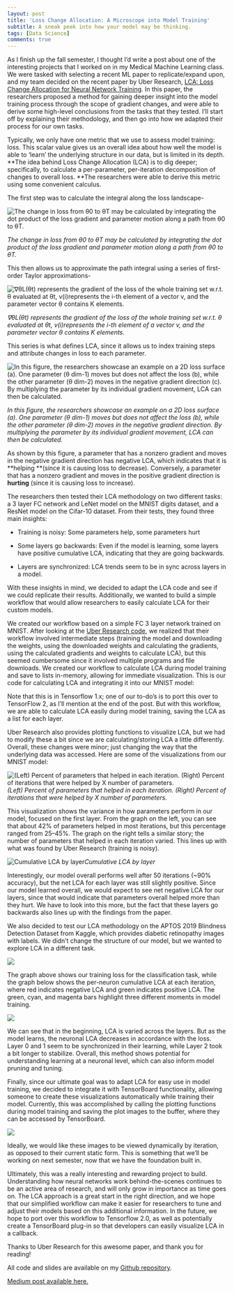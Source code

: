 ```yaml
---
layout: post
title: 'Loss Change Allocation: A Microscope into Model Training'
subtitle: A sneak peek into how your model may be thinking.
tags: [Data Science]
comments: true
---
```



As I finish up the fall semester, I thought I’d write a post about one of the interesting projects that I worked on in my Medical Machine Learning class. We were tasked with selecting a recent ML paper to replicate/expand upon, and my team decided on the recent paper by Uber Research, [LCA: Loss Change Allocation for Neural Network Training](https://arxiv.org/pdf/1909.01440.pdf). In this paper, the researchers proposed a method for gaining deeper insight into the model training process through the scope of gradient changes, and were able to derive some high-level conclusions from the tasks that they tested. I’ll start off by explaining their methodology, and then go into how we adapted their process for our own tasks.

Typically, we only have one metric that we use to assess model training: loss. This scalar value gives us an overall idea about how well the model is able to ‘learn’ the underlying structure in our data, but is limited in its depth. **The idea behind Loss Change Allocation (LCA) is to dig deeper; specifically, to calculate a per-parameter, per-iteration decomposition of changes to overall loss. **The researchers were able to derive this metric using some convenient calculus.

The first step was to calculate the integral along the loss landscape-

![The change in loss from θ0 to θT may be calculated by integrating the dot product of the loss gradient and parameter motion along a path from θ0 to θT.](https://cdn-images-1.medium.com/max/2000/1*R1ABzKpybRPJe7CteDB2tg.png)

*The change in loss from θ0 to θT may be calculated by integrating the dot product of the loss gradient and parameter motion along a path from θ0 to θT.*

This then allows us to approximate the path integral using a series of first-order Taylor approximations-

![∇θL(θt) represents the gradient of the loss of the whole training set w.r.t. θ evaluated at θt, v(i)represents the i-th element of a vector v, and the parameter vector θ contains K elements.](https://cdn-images-1.medium.com/max/2332/1*JgshQMyigg_TLOKYVEkOpw.png)

*∇θL(θt) represents the gradient of the loss of the whole training set w.r.t. θ evaluated at θt, v(i)represents the i-th element of a vector v, and the parameter vector θ contains K elements.*

This series is what defines LCA, since it allows us to index training steps and attribute changes in loss to each parameter.

![In this figure, the researchers showcase an example on a 2D loss surface (a). One parameter (θ dim-1) moves but does not affect the loss (b), while the other parameter (θ dim-2) moves in the negative gradient direction (c). By multiplying the parameter by its individual gradient movement, LCA can then be calculated.](https://cdn-images-1.medium.com/max/3524/1*yH5L2qVOphAH9SVqnVGe6w.png)

*In this figure, the researchers showcase an example on a 2D loss surface (a). One parameter (θ dim-1) moves but does not affect the loss (b), while the other parameter (θ dim-2) moves in the negative gradient direction. By multiplying the parameter by its individual gradient movement, LCA can then be calculated.*

As shown by this figure, a parameter that has a nonzero gradient and moves in the negative gradient direction has negative LCA, which indicates that it is **helping **(since it is causing loss to decrease). Conversely, a parameter that has a nonzero gradient and moves in the positive gradient direction is **hurting** (since it is causing loss to increase).

The researchers then tested their LCA methodology on two different tasks: a 3 layer FC network and LeNet model on the MNIST digits dataset, and a ResNet model on the Cifar-10 dataset. From their tests, they found three main insights:

* Training is noisy: Some parameters help, some parameters hurt

* Some layers go backwards: Even if the model is learning, some layers have positive cumulative LCA, indicating that they are going backwards.

* Layers are synchronized: LCA trends seem to be in sync across layers in a model.

With these insights in mind, we decided to adapt the LCA code and see if we could replicate their results. Additionally, we wanted to build a simple workflow that would allow researchers to easily calculate LCA for their custom models.

We created our workflow based on a simple FC 3 layer network trained on MNIST. After looking at the [Uber Research code](https://github.com/uber-research/loss-change-allocation), we realized that their workflow involved intermediate steps (training the model and downloading the weights, using the downloaded weights and calculating the gradients, using the calculated gradients and weights to calculate LCA), but this seemed cumbersome since it involved multiple programs and file downloads. We created our workflow to calculate LCA during model training and save to lists in-memory, allowing for immediate visualization. This is our code for calculating LCA and integrating it into our MNIST model:

<script src="https://gist.github.com/vkumaresan/0e7e04817c864c92bab36ab086f2557c.js"></script>

Note that this is in Tensorflow 1.x; one of our to-do’s is to port this over to TensorFlow 2, as I’ll mention at the end of the post. But with this workflow, we are able to calculate LCA easily during model training, saving the LCA as a list for each layer.

Uber Research also provides plotting functions to visualize LCA, but we had to modify these a bit since we are calculating/storing LCA a little differently. Overall, these changes were minor; just changing the way that the underlying data was accessed. Here are some of the visualizations from our MNIST model:

![(Left) Percent of parameters that helped in each iteration. (Right) Percent of iterations that were helped by X number of parameters.](https://cdn-images-1.medium.com/max/2880/1*2GPACGge-wXCVl5TLXuNwg.png)*(Left) Percent of parameters that helped in each iteration. (Right) Percent of iterations that were helped by X number of parameters.*

This visualization shows the variance in how parameters perform in our model, focused on the first layer. From the graph on the left, you can see that about 42% of parameters helped in most iterations, but this percentage ranged from 25–45%. The graph on the right tells a similar story; the number of parameters that helped in each iteration varied. This lines up with what was found by Uber Research (training is noisy).

![Cumulative LCA by layer](https://cdn-images-1.medium.com/max/2880/1*4B4lSPTwgOW8eTXljFcO5A.png)*Cumulative LCA by layer*

Interestingly, our model overall performs well after 50 iterations (~90% accuracy), but the net LCA for each layer was still slightly positive. Since our model learned overall, we would expect to see net negative LCA for our layers, since that would indicate that parameters overall helped more than they hurt. We have to look into this more, but the fact that these layers go backwards also lines up with the findings from the paper.

We also decided to test our LCA methodology on the APTOS 2019 Blindness Detection Dataset from Kaggle, which provides diabetic retinopathy images with labels. We didn’t change the structure of our model, but we wanted to explore LCA in a different task.

![](https://cdn-images-1.medium.com/max/2000/1*ysPWJk8aAPvmnYJ61oGDnA.png)

The graph above shows our training loss for the classification task, while the graph below shows the per-neuron cumulative LCA at each iteration, where red indicates negative LCA and green indicates positive LCA. The green, cyan, and magenta bars highlight three different moments in model training.

![](https://cdn-images-1.medium.com/max/2338/1*IM-_kv8dEIZWd5HtqhOopw.png)

We can see that in the beginning, LCA is varied across the layers. But as the model learns, the neuronal LCA decreases in accordance with the loss. Layer 0 and 1 seem to be synchronized in their learning, while Layer 2 took a bit longer to stabilize. Overall, this method shows potential for understanding learning at a neuronal level, which can also inform model pruning and tuning.

Finally, since our ultimate goal was to adapt LCA for easy use in model training, we decided to integrate it with TensorBoard functionality, allowing someone to create these visualizations automatically while training their model. Currently, this was accomplished by calling the plotting functions during model training and saving the plot images to the buffer, where they can be accessed by TensorBoard.

![](https://cdn-images-1.medium.com/max/5284/1*OebKFHP5GNgt2JY4-uZSKA.png)

Ideally, we would like these images to be viewed dynamically by iteration, as opposed to their current static form. This is something that we’ll be working on next semester, now that we have the foundation built in.

Ultimately, this was a really interesting and rewarding project to build. Understanding how neural networks work behind-the-scenes continues to be an active area of research, and will only grow in importance as time goes on. The LCA approach is a great start in the right direction, and we hope that our simplified workflow can make it easier for researchers to tune and adjust their models based on this additional information. In the future, we hope to port over this workflow to Tensorflow 2.0, as well as potentially create a TensorBoard plug-in so that developers can easily visualize LCA in a callback.

Thanks to Uber Research for this awesome paper, and thank you for reading!

All code and slides are available on my [Github repository](https://github.com/vkumaresan/LCA).

[Medium post available here.](https://medium.com/data-in-all-things/loss-change-allocation-a-microscope-into-model-training-da0f142a047d) 
